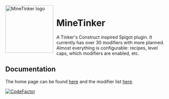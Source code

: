 <img width="150" height="150" align="left" style="float: left; margin: 0 10px 0 0;" alt="MineTinker logo" src="https://i.imgur.com/8ZFiViM.png">

# MineTinker
A Tinker's Construct inspired Spigot plugin. It currently has over 30 modifiers with more planned. Almost everything is configurable: recipes, level caps, which modifiers are enabled, etc.

## Documentation
The home page can be found [here](https://minetinker.flo56958.de/) and the modifier list [here](https://minetinker.flo56958.de/modifiers.html).

[![CodeFactor](https://www.codefactor.io/repository/github/flo56958/minetinker/badge)](https://www.codefactor.io/repository/github/flo56958/minetinker)